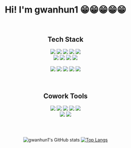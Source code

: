 <div align="center">


# Hi! I'm gwanhun1 😁😁😁😁😁


<br/>

  <!-- Badge -->
  ##  Tech Stack 
  
  <!-- Language -->
  <img src="https://img.shields.io/badge/HTML-E34F26?style=flat-square&logo=HTML5&logoColor=white"/>
  <img src="https://img.shields.io/badge/Javascript-F7DF1E?style=flat-square&logo=JavaScript&logoColor=black"/>
  <img src="https://img.shields.io/badge/typescript-%23007ACC.svg?style=flat-square&logo=typescript&logoColor=white"/>
  <img src="https://img.shields.io/badge/React.js-61DAFB?style=flat&logo=React&logoColor=white"/>
  <img src="https://img.shields.io/badge/Create%20React%20App-09D3AC?style=flat&logo=createreactapp&logoColor=white"/>
  <br/>
  <img src="https://img.shields.io/badge/NEXT.js-000000?style=flat&logo=next.js&logoColor=white"/>
  <img src="https://img.shields.io/badge/Redux-4A154B?style=flat&logo=Redux&logoColor=white"/>
  <img src="https://img.shields.io/badge/Recoil-212121?style=flat&logo=recoil&logoColor=white"/>
  <img src="https://img.shields.io/badge/React Query-FF4154?style=flat&logo=React Query&logoColor=white"/>
 <br/>
 <br/>
  <img src="https://img.shields.io/badge/CSS-1572B6?style=flat-square&logo=CSS3&logoColor=white"/>
  <img src="https://img.shields.io/badge/SASS-hotpink.svg?style=flat-square&logo=SASS&logoColor=white"/>
  <img src="https://img.shields.io/badge/styled--components-DB7093?style=flat-square&logo=styled-components&logoColor=white"/>
  <img src="https://img.shields.io/badge/Tailwindcss-06B6D4?style=flat&logo=tailwindcss&logoColor=white"/> 
  <img src="https://img.shields.io/badge/Bootstrap-31A8FF?style=flat&logo=Bootstrap&logoColor=white"/> 
  <br/>
  <br/>
  <br/>
  
  ## Cowork Tools
  <p>
    <img src="https://img.shields.io/badge/git-%23F05033.svg?style=flat-square&logo=git&logoColor=white"/>
    <img src="https://img.shields.io/badge/GitHub-181717?style=flat-square&logo=GitHub&logoColor=white"/>
    <img src="https://img.shields.io/badge/Notion-181717?style=flat-square&logo=Notion&logoColor=white"/>
<!--     <img src="https://img.shields.io/badge/Figma-F24E1E?style=flat-square&logo=Figma&logoColor=white"/> -->
    <img src="https://img.shields.io/badge/Slack-4A154B?style=flat-square&logo=Slack&logoColor=white"/>
    <img src="https://img.shields.io/badge/Trello-%23026AA7.svg?style=flat-square&logo=Slack&logoColor=white"/>
    <br/>
    <img src="https://img.shields.io/badge/Jira-02458D?style=flat-square&logo=Jira&logoColor=white"/>
    <img src="https://img.shields.io/badge/Visual%20Studio%20Code-007ACC?style=flat-square&logo=Visual%20Studio%20Code&logoColor=white"/>
  </p>
  
  <br/>
  <br/>
  
![gwanhun1's GitHub stats](https://github-readme-stats.vercel.app/api?username=gwanhun1&show_icons=true&theme=gruvbox)
  [![Top Langs](https://github-readme-stats.vercel.app/api/top-langs/?username=gwanhun1)](https://github.com/gwanhun1/github-readme-stats)
  </div>
